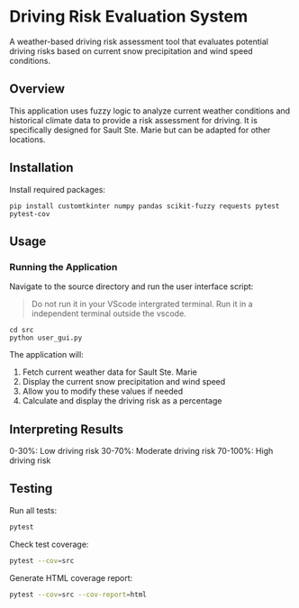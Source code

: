 # Driving Risk Evaluation System

A weather-based driving risk assessment tool that evaluates potential driving risks based on current snow precipitation and wind speed conditions.

## Overview

This application uses fuzzy logic to analyze current weather conditions and historical climate data to provide a risk assessment for driving. It is specifically designed for Sault Ste. Marie but can be adapted for other locations.

## Installation

Install required packages:
  ```
  pip install customtkinter numpy pandas scikit-fuzzy requests pytest pytest-cov
  ```


## Usage

### Running the Application

Navigate to the source directory and run the user interface script:

> Do not run it in your VScode intergrated terminal. Run it in a independent terminal outside the vscode.

```
cd src
python user_gui.py
```

The application will:

1. Fetch current weather data for Sault Ste. Marie
2. Display the current snow precipitation and wind speed
3. Allow you to modify these values if needed
4. Calculate and display the driving risk as a percentage

## Interpreting Results

0-30%: Low driving risk
30-70%: Moderate driving risk
70-100%: High driving risk

## Testing

Run all tests:

```bash
pytest
```

Check test coverage:

```bash
pytest --cov=src
```

Generate HTML coverage report:

```bash
pytest --cov=src --cov-report=html
```
